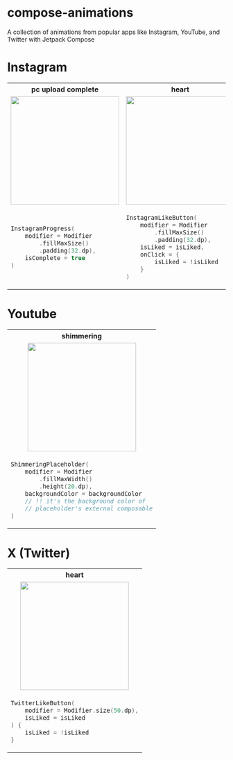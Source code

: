 # compose-animations
A collection of animations from popular apps like Instagram, YouTube, and Twitter with Jetpack Compose

# Instagram
<table>
  <th>pc upload complete</th>
  <th>heart</th>
  <th>dot indicator</th>

  <tr>
    <td align="center"><img src = "https://github.com/user-attachments/assets/e9e452e5-3116-45b3-a701-6fbf08e9f463" width = "250"></td>
    <td align="center"><img src = "https://github.com/user-attachments/assets/322e50d7-97a8-451b-ab1c-126bdb886cdd" width = "250"></td>
    <td align="center"><img src = "https://github.com/user-attachments/assets/b9b12e44-5201-4718-8bd7-74bf2e083a8c" width = "250"></td>
  </tr>

  <tr>
<td>
      
``` kotlin
InstagramProgress(
    modifier = Modifier
        .fillMaxSize()
        .padding(32.dp),
    isComplete = true
)
```
</td>

<td>
  
```kotlin
InstagramLikeButton(
    modifier = Modifier
        .fillMaxSize()
        .padding(32.dp),
    isLiked = isLiked,
    onClick = {
        isLiked = !isLiked
    }
)
```

</td>

<td>
  
```kotlin
InstagramDotIndicator(
    modifier = Modifier
        .fillMaxWidth()
        .height(16.dp),
    currentPage = currentPage,
    totalPage = pageCount,
    spacePadding = 8.dp
)
```

</td>

  </tr>
  
</table>

# Youtube

<table>
  <th>shimmering</th>
  
  <tr>
    <td align="center"><img src = "https://github.com/user-attachments/assets/3d35b704-d387-41b2-aa47-e17d447b314b" width = "250"></td>
  </tr>

  <tr>
<td>
      
``` kotlin
ShimmeringPlaceholder(
    modifier = Modifier
        .fillMaxWidth()
        .height(20.dp),
    backgroundColor = backgroundColor
    // !! it's the background color of
    // placeholder's external composable
)
```
</td>


  </tr>
  
</table>

# X (Twitter)

<table>
  <th>heart</th>
  
  <tr>
    <td align="center"><img src = "https://github.com/user-attachments/assets/af59a028-b7cc-4e24-88a5-7bd62b5e557d" width = "250"></td>
  </tr>

  <tr>
<td>
      
``` kotlin
TwitterLikeButton(
    modifier = Modifier.size(50.dp),
    isLiked = isLiked
) {
    isLiked = !isLiked
}
```
</td>

  </tr>
  
</table>
